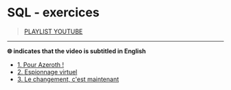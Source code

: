 # SQL - exercices

> [PLAYLIST YOUTUBE](https://www.youtube.com/playlist?list=PLrSOXFDHBtfGfbglN3LQ6RmgCOd4eR4ZD)

---

**🌐 indicates that the video is subtitled in English**<br>

+ [1. Pour Azeroth !](https://www.youtube.com/watch?v=qkxVqr4qpFw)
+ [2. Espionnage virtuel](https://www.youtube.com/watch?v=tPydQHUFFic)
+ [3. Le changement, c'est maintenant](https://www.youtube.com/watch?v=c_5HpHja4u0)
